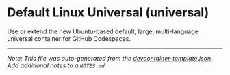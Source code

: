 
# Default Linux Universal (universal)

Use or extend the new Ubuntu-based default, large, multi-language universal container for GitHub Codespaces.





---

_Note: This file was auto-generated from the [devcontainer-template.json](https://github.com/igecloudsdev/.igecloudsdev/blob/main/src/universal/devcontainer-template.json).  Add additional notes to a `NOTES.md`._
